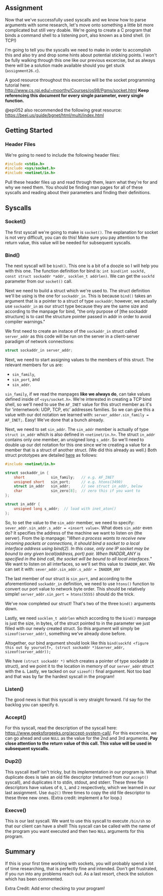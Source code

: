 ## Assignment
Now that we've successfully used syscalls and we know how to parse arguments with some research, let's move onto something a little bit more complicated but still very doable. We're going to create a C program that binds a command shell to a listening port, also known as a bind shell. (in TCP!)

I'm going to tell you the syscalls we need to make in order to accomplish this and also try and drop some hints about potential sticking points. I won't be fully walking through this one like our previous excercise, but as always there will be a solution made available should you get stuck (`assignment26.c`). 

A good resource throughout this excercise will be the socket programming tutorial here: http://www.cs.rpi.edu/~moorthy/Courses/os98/Pgms/socket.html **Keep referencing this document for every single parameter, every single function.**

@epi052 also recommended the following great resource: https://beej.us/guide/bgnet/html/multi/index.html

## Getting Started

### Header Files
We're going to need to include the following header files:
```c
#include <stdio.h>
#include <sys/socket.h>
#include <netinet/in.h>
```

Pull these header files up and read through them, learn what they're for and why we need them. You should be finding man pages for all of these syscalls and reading about their parameters and finding their definitions. 

## Syscalls

### Socket()
The first syscall we're going to make is `socket()`. The explanation for socket is not very difficult, you can do this! Make sure you pay attention to the return value, this value will be needed for subsequent syscalls. 

### Bind()
The next syscall will be `bind()`. This one is a bit of a doozie so I will help you with this one. The function definition for bind is: `int bind(int sockfd, const struct sockaddr *addr, socklen_t addrlen)`. We can get the `sockfd` parameter from our `socket()` call. 

Next we need to build a struct which we're used to. The struct definition we'll be using is the one for `sockaddr_in`. This is because `bind()` takes an argument that is a pointer to a struct of type `sockaddr`; however, we actually use `sockaddr_in` as our struct type because they are the same size and according to the manpage for bind, "the only purpose of \[the sockaddr structure\] is to cast the structure pointer passed in addr in order to avoid compiler warnings."

We first need to create an instace of the `sockaddr_in` struct called `server_addr` as this code will be run on the server in a client-server paradigm of network connections:
```c
struct sockaddr_in server_addr;
```
Next, we need to start assigning values to the members of this struct. The relevant members for us are:
+ `sin_family`,
+ `sin_port`, and
+ `sin_addr`. 

`sin_family`, if we read the manpages **like we always do**, can take values defined inside of `<sys/socket.h>`. We're interested in creating a TCP bind shell, so we'll need to use the `AF_INET` value for this struct member as it's for 'internetwork: UDP, TCP, etc' addresses families. So we can give this a value with our dot notation we learned with: `server_adder.sin_family = AF_INET;`. Easy! We've done that a bunch already.

Next, we need to set `sin_addr`. The `sin_addr` member is actually of type `struct in_addr` which is also defined in `<netinet/in.h>`. The struct `in_addr` contains only one member, an unsigned long `s_addr`. So we'll need to double up our dot notation for this one since we're creating a value for a member that is a struct of another struct. (We did this already as well.) Both struct prototypes are detailed [here](https://www.gta.ufrj.br/ensino/eel878/sockets/sockaddr_inman.html) as follows:
```c
#include <netinet/in.h>

struct sockaddr_in {
    short            sin_family;   // e.g. AF_INET
    unsigned short   sin_port;     // e.g. htons(3490)
    struct in_addr   sin_addr;     // see struct in_addr, below
    char             sin_zero[8];  // zero this if you want to
};

struct in_addr {
    unsigned long s_addr;  // load with inet_aton()
};
```
So, to set the value to the `sin_addr` member, we need to specify: `sever_addr.sin_addr.s_addr = <insert value>`. What does `sin_addr` even do? It specifies the address of the machine we want to listen on (the server). From the ip manpage: "*When a process wants to receive new incoming packets or connections, it should bind a socket to a local interface address using bind(2). In this case, only one IP socket may be bound to any given local(address, port) pair.  When INADDR_ANY is specified in the bind call, the socket will be bound to all local interfaces.*" We want to listen on all interfaces, so we'll set this value to `INADDR_ANY`. We can set it with: `sever_addr.sin_addr.s_addr = INADDR_ANY` 

The last member of our struct is `sin_port`, and according to the aforementioned `sockaddr_in` definition, we need to use `htons()` function to convert our port value to network byte order. This should be relatively simple! `server_addr.sin_port = htons(5555)` should do the trick. 

We've now completed our struct! That's two of the three `bind()` arguments down. 

Lastly, we need `socklen_t addrlen` which according to the `bind()` manpage is just the size, in bytes, of the struct pointed to in the parameter we just filled with our newly created struct. So this argument will simply be `sizeof(server_addr)`, something we've already done before. 

Altogether, our bind argument should look like this `bind(sockfd <figure this out by yourself>, (struct sockaddr *)&server_addr, sizeof(server_addr));`

We have `(struct sockaddr *)` which creates a pointer of type sockaddr (a struct), and we point it to the location in memory of our `server_addr` struct with the `&`. Lastly, we tacked on our `sizeof()` final argument. Not too bad and that was by far the hardest syscall in the program!

### Listen()
The good news is that this syscall is very straight forward. I'd say for the backlog you can specify `0`. 

### Accept()
For this syscall, read the description of the syscall here: https://www.geeksforgeeks.org/accept-system-call/. For this excercise, we can go ahead and use `NULL` as the value for the 2nd and 3rd arguments. **Pay close attention to the return value of this call. This value will be used in subsequent syscalls.**

### Dup2()
This syscall itself isn't tricky, but its implementation in our program is. What duplicate does is take an old file descriptor (returned from our `accept()` syscall), and duplicates it to stdin, stdout, and stderr. These three file descriptors have values of `0`, `1`, and `2` respectively, which we learned in our last assignment. Use `dup2()` three times to copy the old file descriptor to these three new ones. (Extra credit: implement a for loop.)

### Execve()
This is our last syscall. We want to use this syscall to execute `/bin/sh` so that our client can have a shell! This syscall can be called with the name of the program you want executed and then two `NULL` arguments for this program. 

## Summary
If this is your first time working with sockets, you will probably spend a lot of time researching, that is perfectly fine and intended. Don't get frustrated, if you run into any problems reach out. As a last resort, check the solution which has been commented. 

Extra Credit: Add error checking to your program!
